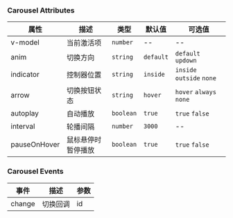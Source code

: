 ### Carousel Attributes

| 属性         | 描述               | 类型      | 默认值    | 可选值                    |
| ------------ | ------------------ | --------- | --------- | ------------------------- |
| v-model      | 当前激活项         | `number`  | --        | --                        |
| anim         | 切换方向           | `string`  | `default` | `default` `updown`        |
| indicator    | 控制器位置         | `string`  | `inside`  | `inside` `outside` `none` |
| arrow        | 切换按钮状态       | `string`  | `hover`   | `hover` `always` `none`   |
| autoplay     | 自动播放           | `boolean` | `true`    | `true` `false`            |
| interval     | 轮播间隔           | `number`  | `3000`    | --                        |
| pauseOnHover | 鼠标悬停时暂停播放 | `boolean` | `true`    | `true` `false`            |

### Carousel Events

| 事件   | 描述     | 参数 |
| ------ | -------- | ---- |
| change | 切换回调 | id   |
